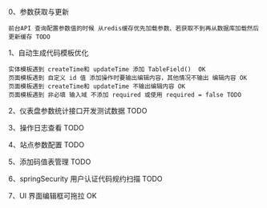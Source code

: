
0、参数获取与更新
    
    前台API 查询配置参数值的时候 从redis缓存优先加载参数、若获取不到再从数据库加载然后更新缓存 TODO
    
1、自动生成代码模板优化

    实体模板遇到 createTime和 updateTime 添加 TableField()  OK
    页面模板遇到 自定义 id 值 添加操作时要输出编辑内容，其他情况不输出 编辑内容 OK
    页面模板遇到 createTime和 updateTime 不输出编辑内容 OK
    页面模板遇到 非必填 输入域 不添加 required 或使用 required = false TODO

2、仪表盘参数统计接口开发测试数据 TODO

3、操作日志查看 TODO

4、站点参数配置 TODO

5、添加码值表管理 TODO

6、springSecurity 用户认证代码规约扫描 TODO

7、UI 界面编辑框可拖拉 OK